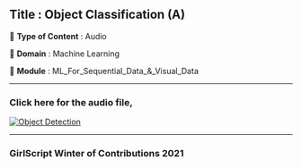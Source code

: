 ## Title : Object Classification (A)
🔴 **Type of Content** : Audio

🔴 **Domain** : Machine Learning

🔴 **Module** : ML_For_Sequential_Data_&_Visual_Data


*********************************************************************

### Click here for the audio file,


[![Object Detection](https://github.com/snoice45/winter-of-contributing/blob/Machine_Learning/Machine_Learning/ML_For_Sequential_Data_%26_Visual_Data/Assets/object_classification.jpg)](https://drive.google.com/file/d/1aXNnsMIhLVdT-tonqTdMZBA2WPmMMVRn/view?usp=sharing)
*********************************************************************

### GirlScript Winter of Contributions 2021
